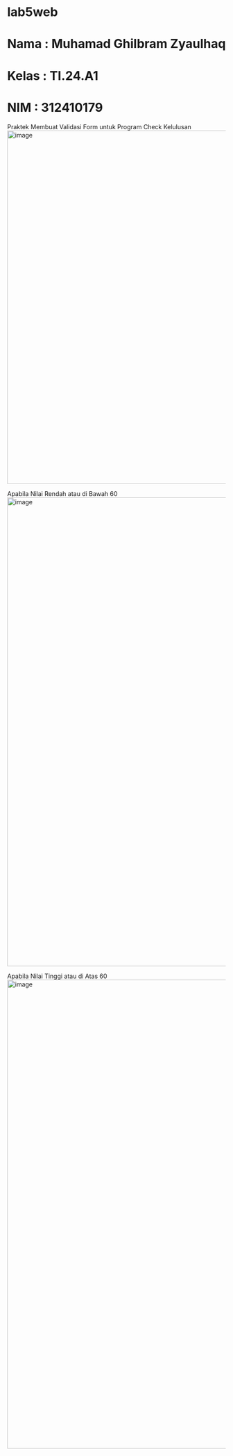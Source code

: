 # lab5web
# Nama : Muhamad Ghilbram Zyaulhaq
# Kelas : TI.24.A1
# NIM : 312410179
Praktek Membuat Validasi Form untuk Program Check Kelulusan
<img width="1725" height="814" alt="image" src="https://github.com/user-attachments/assets/e499f23a-d628-46ae-b514-ce624a962bff" />

Apabila Nilai Rendah atau di Bawah 60
<img width="1920" height="1080" alt="image" src="https://github.com/user-attachments/assets/28beae68-097c-431b-979f-67b67b3f5bc9" />

Apabila Nilai Tinggi atau di Atas 60
<img width="1920" height="1080" alt="image" src="https://github.com/user-attachments/assets/0b25a61c-e438-4f30-9b59-b76791702213" />
